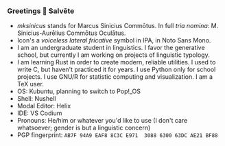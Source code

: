 ### Greetings 👋 Salvēte

- *mksinicus* stands for Marcus Sinicius Commōtus. In full _tria nomina_: M. Sinicius-Aurēlius Commōtus Oculātus.
- Icon's a *voiceless lateral fricative* symbol in IPA, in Noto Sans Mono.
- I am an undergraduate student in linguistics. I favor the generative school,
  but currently I am working on projects of linguistic typology.
- I am learning Rust in order to create modern, reliable utilities. I used to
  write C, but haven't practiced it for years. I use Python only for school 
  projects. I use GNU/R for statistic computing and visualization. I am a TeX user.
- OS: Kubuntu, planning to switch to Pop!_OS
- Shell: Nushell
- Modal Editor: Helix
- IDE: VS Codium
- Pronouns: He/him or whatever you'd like to use (I don't care whatsoever;
  gender is but a linguistic concern)
- PGP fingerprint: `AB7F 94A9 EAF8 8C3C E971  3088 6300 63DC AE21 BF88`

<!--
**mksinicus/mksinicus** is a ✨ _special_ ✨ repository because its `README.md` (this file) appears on your GitHub profile.

Here are some ideas to get you started:

- 🔭 I’m currently working on ...
- 🌱 I’m currently learning ...
- 👯 I’m looking to collaborate on ...
- 🤔 I’m looking for help with ...
- 💬 Ask me about ...
- 📫 How to reach me: ...
- 😄 Pronouns: ...
- ⚡ Fun fact: ...
-->

